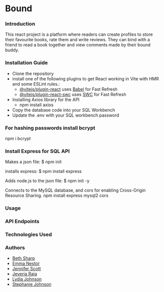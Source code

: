 #  Bound 


### Introduction  
This react project is a platform where readers can create profiles to store their favourite books, rate them and write reviews. They can bind with a friend to read a book together and view comments made by their bound buddy. 


### Installation Guide  
- Clone the repository  
- install one of the following plugins to get React working in Vite with HMR and some ESLint rules.:   
    - [@vitejs/plugin-react](https://github.com/vitejs/vite-plugin-react/blob/main/packages/plugin-react/README.md) uses [Babel](https://babeljs.io/) for Fast Refresh
    - [@vitejs/plugin-react-swc](https://github.com/vitejs/vite-plugin-react-swc) uses [SWC](https://swc.rs/) for Fast Refresh
- Installing Axios library for the API
    - npm install axios
- Copy the database code into your SQL Workbench  
- Update the .env with your SQL workbench password  

### For hashing passwords install bcrypt
npm i bcrypt

### Install Express for SQL API 

Makes a json file:
$ npm init 

installs express:
$ npm install express 

Adds node.js to the json file: 
$ npm init -y

Connects to the MySQL database, and cors for enabling Cross-Origin Resource Sharing.
npm install express mysql2 cors

### Usage



### API Endpoints  



### Technologies Used  


### Authors  
* [Beth Sharp](https://github.com/BSharpDevon/)
* [Emma Nestor](https://github.com/SuperGlitterGeek/)
* [Jennifer Scott](https://github.com/Jenni-Rose/)
* [Jeveria Raja](https://github.com/jvrrj/)
* [Lydia Johnson](https://github.com/lydia-ibrahim/)
* [Stephanie Johnson](https://github.com/stephaniehello/)